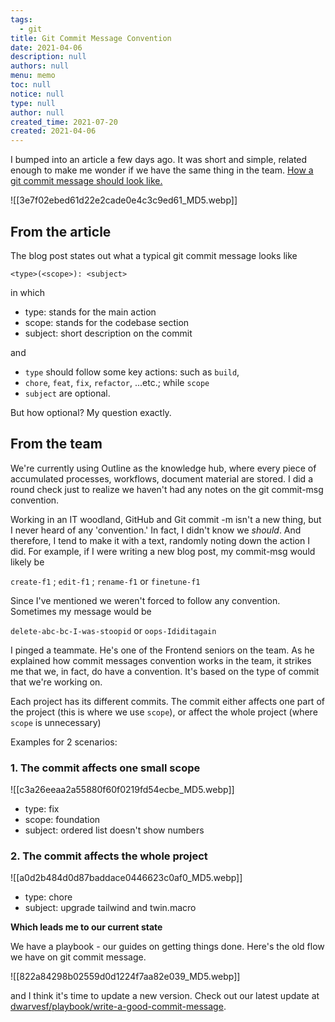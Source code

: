 ```yaml
---
tags: 
  - git
title: Git Commit Message Convention
date: 2021-04-06
description: null
authors: null
menu: memo
toc: null
notice: null
type: null
author: null
created_time: 2021-07-20
created: 2021-04-06
---
```


I bumped into an article a few days ago. It was short and simple, related enough to make me wonder if we have the same thing in the team. [How a git commit message should look like.](https://dev.to/i5han3/git-commit-message-convention-that-you-can-follow-1709)


![[3e7f02ebed61d22e2cade0e4c3c9ed61_MD5.webp]]


## From the article

The blog post states out what a typical git commit message looks like


```plain_text
<type>(<scope>): <subject>
```

in which

* type: stands for the main action
* scope: stands for the codebase section
* subject: short description on the commit

and

* `type` should follow some key actions: such as `build`,
* `chore`, `feat`, `fix`, `refactor`, ...etc.; while `scope`
* `subject` are optional.

But how optional? My question exactly.

## From the team

We're currently using Outline as the knowledge hub, where every piece of accumulated processes, workflows, document material are stored. I did a round check just to realize we haven't had any notes on the git commit-msg convention.

Working in an IT woodland, GitHub and Git commit -m isn't a new thing, but I never heard of any 'convention.' In fact, I didn't know we *should*. And therefore, I tend to make it with a text, randomly noting down the action I did. For example, if I were writing a new blog post, my commit-msg would likely be

`create-f1` ; `edit-f1` ; `rename-f1` or `finetune-f1`


Since I've mentioned we weren't forced to follow any convention. Sometimes my message would be

`delete-abc-bc-I-was-stoopid` or `oops-Ididitagain`


I pinged a teammate. He's one of the Frontend seniors on the team. As he explained how commit messages convention works in the team, it strikes me that we, in fact, do have a convention. It's based on the type of commit that we're working on.


Each project has its different commits. The commit either affects one part of the project (this is where we use `scope`), or affect the whole project (where `scope` is unnecessary)


Examples for 2 scenarios:

### 1. The commit affects one small scope

![[c3a26eeaa2a55880f60f0219fd54ecbe_MD5.webp]]

* type: fix
* scope: foundation
* subject: ordered list doesn't show numbers

### 2. The commit affects the whole project

![[a0d2b484d0d87baddace0446623c0af0_MD5.webp]]

* type: chore
* subject: upgrade tailwind and twin.macro

**Which leads me to our current state**

We have a playbook - our guides on getting things done. Here's the old flow we have on git commit message.

![[822a84298b02559d0d1224f7aa82e039_MD5.webp]]


and I think it's time to update a new version. Check out our latest update at [dwarvesf/playbook/write-a-good-commit-message](https://github.com/dwarvesf/playbook/blob/master/engineering/git.md#write-a-good-commit-message).

